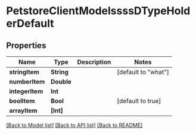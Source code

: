 # PetstoreClientModelssssDTypeHolderDefault

## Properties
Name | Type | Description | Notes
------------ | ------------- | ------------- | -------------
**stringItem** | **String** |  | [default to "what"]
**numberItem** | **Double** |  | 
**integerItem** | **Int** |  | 
**boolItem** | **Bool** |  | [default to true]
**arrayItem** | **[Int]** |  | 

[[Back to Model list]](../README.md#documentation-for-models) [[Back to API list]](../README.md#documentation-for-api-endpoints) [[Back to README]](../README.md)


